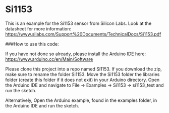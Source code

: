 # Si1153

This is an example for the Si1153 sensor from Silicon Labs. Look at the datasheet for more information: https://www.silabs.com/Support%20Documents/TechnicalDocs/Si1153.pdf

###How to use this code:

If you have not done so already, please install the Arduino IDE here: https://www.arduino.cc/en/Main/Software
  
Please clone this project into a repo named Si1153. If you download the zip, make sure to rename the folder Si1153. 
Move the Si1153 folder the libraries folder (create this folder if it does not exit) in your Arduino directory.
Open the Arduino IDE and navigate to File -> Examples -> Si1153 -> si1153_test and run the sketch.
  
Alternatively, Open the Arduino example, found in the examples folder, in the Arduino IDE and run the sketch.
